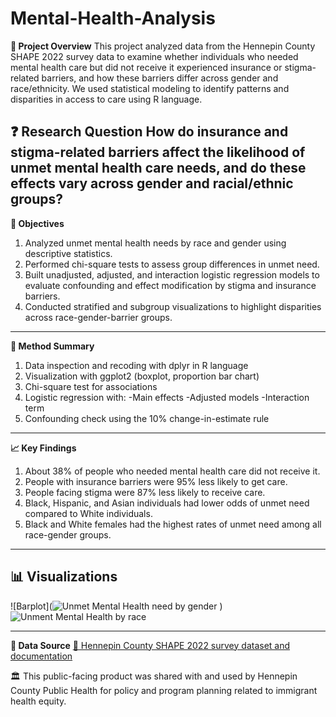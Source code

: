 
# Mental-Health-Analysis

**🧠 Project Overview**
This project analyzed data from the Hennepin County SHAPE 2022 survey data to examine whether individuals who needed mental health care but did not receive it experienced insurance or stigma-related barriers, and how these barriers differ across gender and race/ethnicity. We used statistical modeling to identify patterns and disparities in access to care using R language.

**❓ Research Question**
How do insurance and stigma-related barriers affect the likelihood of unmet mental health care needs, and do these effects vary across gender and racial/ethnic groups?
---
**🎯 Objectives**
1. Analyzed unmet mental health needs by race and gender using descriptive statistics.
2. Performed chi-square tests to assess group differences in unmet need.
3. Built unadjusted, adjusted, and interaction logistic regression models to evaluate confounding and effect modification by stigma and insurance barriers.
4. Conducted stratified and subgroup visualizations to highlight disparities across race-gender-barrier groups.
---
**🔬 Method Summary**
1. Data inspection and recoding with dplyr in R language
2. Visualization with ggplot2 (boxplot, proportion bar chart)
3. Chi-square test for associations
4. Logistic regression with:
-Main effects
-Adjusted models
-Interaction term 
5. Confounding check using the 10% change-in-estimate rule
---
**📈 Key Findings**
1. About 38% of people who needed mental health care did not receive it.
2. People with insurance barriers were 95% less likely to get care.
3. People facing stigma were 87% less likely to receive care.
4. Black, Hispanic, and Asian individuals had lower odds of unmet need compared to White individuals.
5. Black and White females had the highest rates of unmet need among all race-gender groups.
---
## 📊 Visualizations
![Barplot](![Unmet Mental Health need by gender](https://github.com/user-attachments/assets/70e52d00-e4e3-4c36-80d7-a716c27a57c2)
)
![Unment Mental Health by race](https://github.com/user-attachments/assets/61b8a141-0684-4212-bc20-67fb7edee84b)




---
**📂 Data Source**
[🔗 Hennepin County SHAPE 2022 survey dataset and documentation](https://www.hennepin.us/your-government/research-data/shape-surveys)

🏛️ This public-facing product was shared with and used by Hennepin County Public Health for policy and program planning related to immigrant health equity.
